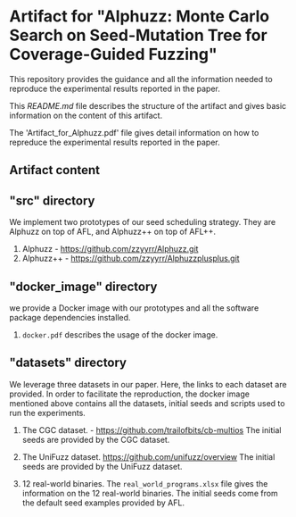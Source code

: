 # Artifact for "Alphuzz: Monte Carlo Search on Seed-Mutation Tree for Coverage-Guided Fuzzing"

This repository provides the guidance and all the information needed to reproduce the experimental results reported in the paper.

This *README.md* file describes the structure of the artifact and gives basic information on the content of this artifact.

The 'Artifact_for_Alphuzz.pdf' file gives detail information on how to repreduce the experimental results reported in the paper.


## Artifact content

## "src" directory

We implement two prototypes of our seed scheduling strategy. They are Alphuzz on top of AFL, and Alphuzz++ on top of AFL++.

1. Alphuzz - <https://github.com/zzyyrr/Alphuzz.git>
2. Alphuzz++ - <https://github.com/zzyyrr/Alphuzzplusplus.git>


## "docker_image" directory
we provide a Docker image with our prototypes and all the software package dependencies installed.

1. `docker.pdf` describes the usage of the docker image.


## "datasets" directory

We leverage three datasets in our paper. Here, the links to each dataset are provided. In order to facilitate the reproduction, the docker image mentioned above contains all the datasets, initial seeds and scripts used to run the experiments.


1. The CGC dataset. - <https://github.com/trailofbits/cb-multios>
   The initial seeds are provided by the CGC dataset.

2. The UniFuzz dataset. <https://github.com/unifuzz/overview>
   The initial seeds are provided by the UniFuzz dataset.

3. 12 real-world binaries. 
   The `real_world_programs.xlsx` file gives the information on the 12 real-world binaries.
   The initial seeds come from the default seed examples provided by AFL.


